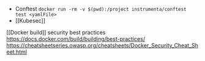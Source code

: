 - Conftest
`docker run -rm -v $(pwd):/project instrumenta/conftest test <yamlFile>`
- [[Kubesec]]

[[Docker build]] security best practices
https://docs.docker.com/build/building/best-practices/
https://cheatsheetseries.owasp.org/cheatsheets/Docker_Security_Cheat_Sheet.html